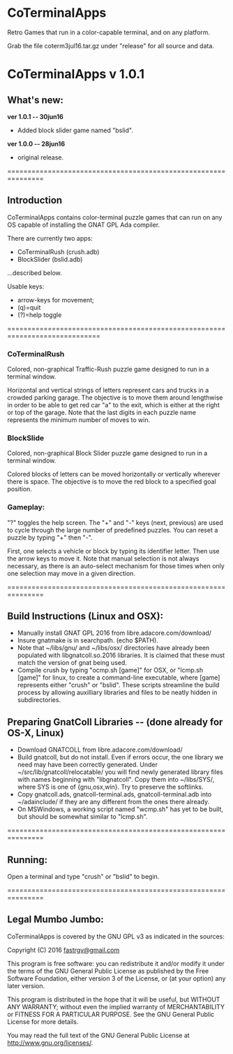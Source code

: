# CoTerminalApps
Retro Games that run in a color-capable terminal, and on any platform.

Grab the file coterm3jul16.tar.gz under "release" for all source and data.



# CoTerminalApps v 1.0.1

## What's new:


**ver 1.0.1 -- 30jun16**

* Added block slider game named "bslid".


**ver 1.0.0 -- 28jun16**

* original release.


===============================================================
## Introduction
CoTerminalApps contains color-terminal puzzle games that can run on any OS capable of installing the GNAT GPL Ada compiler.

There are currently two apps:  

* CoTerminalRush (crush.adb) 
* BlockSlider (bslid.adb)

...described below.

Usable keys:

* arrow-keys for movement;
* (q)=quit
* (?)=help toggle


=============================================================================
### CoTerminalRush
Colored, non-graphical Traffic-Rush puzzle game designed to run in a terminal window.

Horizontal and vertical strings of letters represent cars and trucks in a crowded parking garage.  The objective is to move them around lengthwise in order to be able to get red car "a" to the exit, which is either at the right or top of the garage.  Note that the last digits in each puzzle name represents the minimum number of moves to win.

### BlockSlide
Colored, non-graphical Block Slider puzzle game designed to run in a terminal window.

Colored blocks of letters can be moved horizontally or vertically wherever there is space.  The objective is to move the red block to a specified goal position.

### Gameplay:

"?" toggles the help screen.  The "+" and "-" keys (next, previous) are used to cycle through the large number of predefined puzzles.  You can reset a puzzle by typing "+" then "-".

First, one selects a vehicle or block by typing its identifier letter.  Then use the arrow keys to move it.  Note that manual selection is not always necessary, as there is an auto-select mechanism for those times when only one selection may move in a given direction.  

===============================================================
## Build Instructions (Linux and OSX):
* Manually install GNAT GPL 2016 from libre.adacore.com/download/
* Insure gnatmake is in searchpath. (echo $PATH).
* Note that ~/libs/gnu/ and ~/libs/osx/ directories have already been populated with libgnatcoll.so.2016 libraries.  It is claimed that these must match the version of gnat being used.
* Compile crush by typing "ocmp.sh [game]" for OSX, or "lcmp.sh [game]" for linux, to create a command-line executable, where [game] represents either "crush" or "bslid".  These scripts streamline the build process by allowing auxilliary libraries and files to be neatly hidden in subdirectories.


## Preparing GnatColl Libraries -- (done already for OS-X, Linux)
* Download GNATCOLL from libre.adacore.com/download/
* Build gnatcoll, but do not install.  Even if errors occur, the one library we need may have been correctly generated.  Under ~/src/lib/gnatcoll/relocatable/ you will find newly generated library files with names beginning with "libgnatcoll".  Copy them into ~/libs/SYS/, where SYS is one of {gnu,osx,win}.  Try to preserve the softlinks.
* Copy gnatcoll.ads, gnatcoll-terminal.ads, gnatcoll-terminal.adb into ~/adainclude/ if they are any different from the ones there already.
* On MSWindows, a working script named "wcmp.sh" has yet to be built,
	but should be somewhat similar to "lcmp.sh".

===============================================================
## Running:
Open a terminal and type "crush" or "bslid" to begin.

===============================================================
## Legal Mumbo Jumbo:

CoTerminalApps is covered by the GNU GPL v3 as indicated in the sources:

 Copyright (C) 2016  <fastrgv@gmail.com>

 This program is free software: you can redistribute it and/or modify
 it under the terms of the GNU General Public License as published by
 the Free Software Foundation, either version 3 of the License, or
 (at your option) any later version.

 This program is distributed in the hope that it will be useful,
 but WITHOUT ANY WARRANTY; without even the implied warranty of
 MERCHANTABILITY or FITNESS FOR A PARTICULAR PURPOSE.  See the
 GNU General Public License for more details.

 You may read the full text of the GNU General Public License
 at <http://www.gnu.org/licenses/>.


